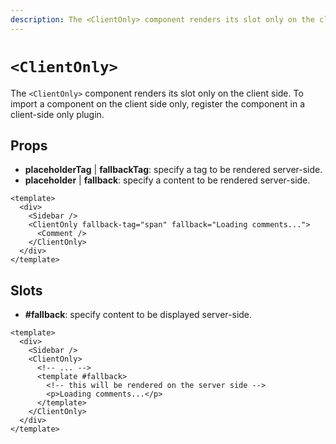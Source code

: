 ```yaml
---
description: The <ClientOnly> component renders its slot only on the client side.
---
```

# `<ClientOnly>`

The `<ClientOnly>` component renders its slot only on the client side. To import a component on the client side only, register the component in a client-side only plugin.

## Props

- **placeholderTag** | **fallbackTag**: specify a tag to be rendered server-side.
- **placeholder** | **fallback**: specify a content to be rendered server-side.

```vue
<template>
  <div>
    <Sidebar />
    <ClientOnly fallback-tag="span" fallback="Loading comments...">
      <Comment />
    </ClientOnly>
  </div>
</template>
```

## Slots

- **#fallback**: specify content to be displayed server-side.

```vue
<template>
  <div>
    <Sidebar />
    <ClientOnly>
      <!-- ... -->
      <template #fallback>
        <!-- this will be rendered on the server side -->
        <p>Loading comments...</p>
      </template>
    </ClientOnly>
  </div>
</template>
```
